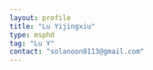 ```yaml
---
layout: profile
title: "Lu Yijingxiu"
type: msphd
tag: "Lu Y"
contact: "solanoon0113@gmail.com"
---
```


